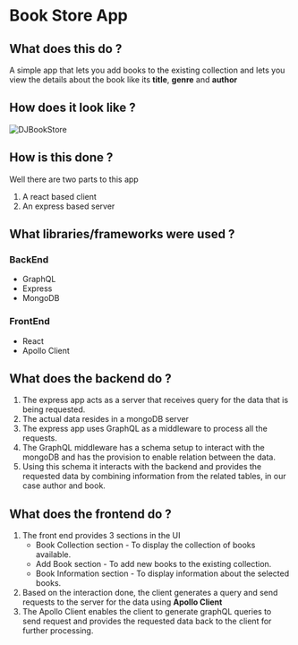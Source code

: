# Book Store App
## What does this do ?
A simple app that lets you add books to the existing collection and lets you view the details about the book
like its **title**, **genre** and **author**

## How does it look like ?

![DJBookStore](https://user-images.githubusercontent.com/11153724/126906605-1ce1a637-326a-430d-88b0-16b859d770f6.gif)

## How is this done ?
Well there are two parts to this app
1. A react based client
2. An express based server

## What libraries/frameworks were used ?
### BackEnd
- GraphQL
- Express
- MongoDB
### FrontEnd
- React
- Apollo Client

## What does the backend do ?
1. The express app acts as a server that receives query for the data that is being requested.
2. The actual data resides in a mongoDB server
3. The express app uses GraphQL as a middleware to process all the requests.
4. The GraphQL middleware has a schema setup to interact with the mongoDB and has the provision to enable relation between the data.
5. Using this schema it interacts with the backend and provides the requested data by combining information from the related tables, in our case author and book.

## What does the frontend do ?
1. The front end provides 3 sections in the UI
    - Book Collection section -  To display the collection of books available.
    - Add Book section - To add new books to the existing collection.
    - Book Information section - To display information about the selected books.
2. Based on the interaction done, the client generates a query and send requests to the server for the data using **Apollo Client**
3. The Apollo Client enables the client to generate graphQL queries to send request and provides the requested data back to the client for further processing.
